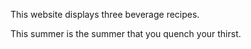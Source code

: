 This website displays three beverage recipes. 

This summer is the summer that you quench your thirst.